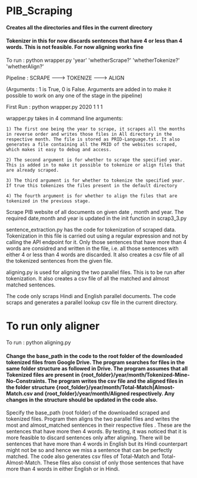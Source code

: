 # PIB_Scraping

#### Creates all the directories and files in the current directory
#### Tokenizer in this for now discards sentences that have 4 or less than 4 words. This is not feasible. For now aligning works fine 

To run : python wrapper.py 'year' 'whetherScrape?' 'whetherTokenize?' 'whetherAlign?'

Pipeline : SCRAPE ---> TOKENIZE ---> ALIGN

(Arguments : 1 is True, 0 is False. Arguments are added in to make it possible to work on any one of the stage in the pipeline)

First Run : python wrapper.py 2020 1 1 1

wrapper.py takes in 4 command line arguments:

	1) The first one being the year to scrape, it scrapes all the months in reverse order and writes those files in All directory in the respective month. The file is stored as PRID-Language.txt. It also generates a file containing all the PRID of the websites scraped, which makes it easy to debug and access.

	2) The second argument is for whether to scrape the specified year. This is added in to make it possible to tokenize or align files that are already scraped.

	3) The third argument is for whether to tokenize the specified year. If true this tokenizes the files present in the default directory
	
	4) The fourth argument is for whether to align the files that are tokenized in the previous stage. 

Scrape PIB website of all documents on given date , month and year. The required date,month and year is updated in the init function in scrap3_3.py 

sentence_extraction.py has the code for tokenization of scraped data. Tokenization in this file is carried out using a regular expression and not by calling the API endpoint for it. Only those sentences that have more than 4 words are considred and written in the file, i.e. all those sentences with either 4 or less than 4 words are discarded. It also creates a csv file of all the tokenized sentences from the given file.

aligning.py is used for aligning the two parallel files. This is to be run after tokenization. It also creates a csv file of all the matched and almost matched sentences. 

The code only scraps Hindi and English parallel documents. The code scraps and generates a parallel lookup csv file in the current directory.


# To run only aligner

To run : python aligning.py

#### Change the base_path in the code to the root folder of the downloaded tokenized files from Google Drive. The program searches for files in the same folder structure as followed in Drive. The program assumes that all Tokenized files are present in {root_folder}/year/month/Tokenized-Mine-No-Constraints. The program writes the csv file and the aligned files in the folder structure {root_folder}/year/month/Total-Match|Almost-Match.csv and {root_folder}/year/month/Aligned respectively. Any changes in the structure should be updated in the code also.

Specify the base_path (root folder) of the downloaded scraped and tokenized files. Program then aligns the two parallel files and writes the most and almost_matched sentences in their respective files . These are the sentences that have more then 4 words. By testing, it was noticed that it is more feasible to discard sentences only after aligning. There will be sentences that have more than 4 words in English but its Hindi counterpart might not be so and hence we miss a sentence that can be perfectly matched. The code also generates csv files of Total-Match and Total-Almost-Match. These files also consist of only those sentences that have more than 4 words in either English or in Hindi.

